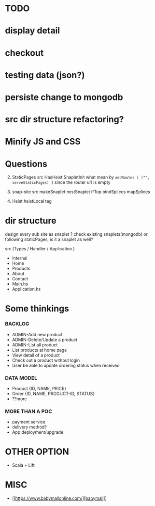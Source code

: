 # TODO
  # display detail
  # checkout
  # testing data (json?)
  # persiste change to mongodb
  # src dir structure refactoring?
  # Minify JS and CSS

# Questions
2. StaticPages src
  HasHeist
  SnapletInit
  what mean by `addRoutes [ ("", serveStaticPages) ]` since the router url is empty
3. snap-site src 
  makeSnaplet
  nestSnaplet
  ifTop
  bindSplices
  mapSplices

4. Heist
  heistLocal
  <static> tag



# dir structure

design every sub site as snaplet ? check existing snaplets(mongodb)
or following  staticPages, is it a snaplet as well?

src (Types / Handler / Application )

  - Internal
  - Home
  - Products
  - About
  - Contact
  - Main.hs
  - Application.hs

# Some thinkings
### BACKLOG
  - ADMIN-Add new product
  - ADMIN-Delete/Update a product
  - ADMIN-List all product
  - List products at home page
  - View detail of a product
  - Check out a product without login
  - User be able to update ordering status when received

### DATA MODEL
  - Product {ID, NAME, PRICE}
  - Order {ID, NAME, PRODUCT-ID, STATUS}
  - ??more

### MORE THAN A POC
  - payment service
  - delivery method?
  - App deployment/upgrade


# OTHER OPTION
  - Scala + Lift

# MISC
  - [[https://www.babymallonline.com/][babymall]]
